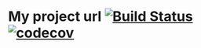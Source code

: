# My project url  [![Build Status](https://travis-ci.com/zulfat95/pages-travis.svg?branch=master)](https://travis-ci.com/zulfat95/pages-travis) [![codecov](https://codecov.io/gh/zulfat95/pages-travis/branch/master/graph/badge.svg)](https://codecov.io/gh/zulfat95/pages-travis)
